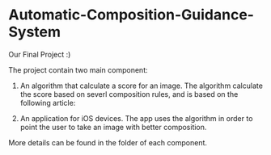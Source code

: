 # Automatic-Composition-Guidance-System

Our Final Project :)

The project contain two main component:

1. An algorithm that calculate a score for an image. The algorithm calculate the score based on severl composition rules, and is based on the following article:

2. An application for iOS devices. The app uses the algorithm in order to point the user to take an image with better composition.

More details can be found in the folder of each component.
